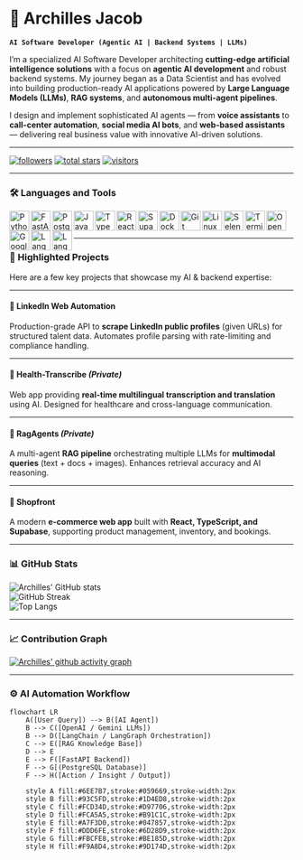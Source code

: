 # 🤖 Archilles Jacob

**`AI Software Developer (Agentic AI | Backend Systems | LLMs)`**

I’m a specialized AI Software Developer architecting **cutting-edge artificial intelligence solutions** with a focus on **agentic AI development** and robust backend systems. My journey began as a Data Scientist and has evolved into building production-ready AI applications powered by **Large Language Models (LLMs)**, **RAG systems**, and **autonomous multi-agent pipelines**.  

I design and implement sophisticated AI agents — from **voice assistants** to **call-center automation**, **social media AI bots**, and **web-based assistants** — delivering real business value with innovative AI-driven solutions.

---

<p align="left">
   <a href="https://github.com/Archillesjakins?tab=followers">
      <img alt="followers" title="Follow me on GitHub" src="https://custom-icon-badges.demolab.com/github/followers/Archillesjakins?color=236ad3&labelColor=1155ba&style=for-the-badge&logo=person-add&label=Follow&logoColor=white"/></a>
   <a href="https://github.com/Archillesjakins?tab=repositories&sort=stargazers">
      <img alt="total stars" title="Total stars on GitHub" src="https://custom-icon-badges.demolab.com/github/stars/Archillesjakins?color=55960c&style=for-the-badge&labelColor=488207&logo=star"/></a>
   <a href="https://visitor-badge.laobi.icu/badge?page_id=Archillesjakins.Archillesjakins">
      <img alt="visitors" title="Profile views" src="https://visitor-badge.laobi.icu/badge?page_id=Archillesjakins.Archillesjakins"/></a>
</p>

---

### 🛠️ Languages and Tools

<img align="left" alt="Python" width="35px" src="https://cdn.jsdelivr.net/gh/devicons/devicon/icons/python/python-original.svg"/>
<img align="left" alt="FastAPI" width="35px" src="https://cdn.jsdelivr.net/gh/devicons/devicon/icons/fastapi/fastapi-original.svg"/>
<img align="left" alt="PostgreSQL" width="35px" src="https://cdn.jsdelivr.net/gh/devicons/devicon/icons/postgresql/postgresql-original.svg"/>
<img align="left" alt="JavaScript" width="35px" src="https://cdn.jsdelivr.net/gh/devicons/devicon/icons/javascript/javascript-plain.svg"/>
<img align="left" alt="TypeScript" width="35px" src="https://cdn.jsdelivr.net/gh/devicons/devicon/icons/typescript/typescript-original.svg"/>
<img align="left" alt="React" width="35px" src="https://cdn.jsdelivr.net/gh/devicons/devicon/icons/react/react-original.svg"/>
<img align="left" alt="Supabase" width="35px" src="https://avatars.githubusercontent.com/u/54469796?s=200&v=4"/>
<img align="left" alt="Docker" width="35px" src="https://cdn.jsdelivr.net/gh/devicons/devicon/icons/docker/docker-original.svg"/>
<img align="left" alt="Git" width="35px" src="https://cdn.jsdelivr.net/gh/devicons/devicon/icons/git/git-original.svg"/>
<img align="left" alt="Linux" width="35px" src="https://cdn.jsdelivr.net/gh/devicons/devicon/icons/linux/linux-original.svg"/>
<img align="left" alt="Selenium" width="35px" src="https://cdn.jsdelivr.net/gh/devicons/devicon/icons/selenium/selenium-original.svg"/>
<img align="left" alt="Terminal" width="35px" src="https://cdn.jsdelivr.net/gh/devicons/devicon/icons/bash/bash-original.svg"/>
<img align="left" alt="OpenAI" width="35px" src="https://cdn.jsdelivr.net/gh/simple-icons/simple-icons/icons/openai.svg"/>
<img align="left" alt="Google Gemini" width="35px" src="https://avatars.githubusercontent.com/u/130453360?s=200&v=4"/>
<img align="left" alt="LangChain" width="35px" src="https://raw.githubusercontent.com/hwchase17/langchain/master/docs/static/img/favicon.ico"/>
<img align="left" alt="LangGraph" width="35px" src="https://avatars.githubusercontent.com/u/141622106?s=200&v=4"/>
<br /><br />

---

### 🚀 Highlighted Projects

Here are a few key projects that showcase my AI & backend expertise:  

---

#### 📌 LinkedIn Web Automation  
Production-grade API to **scrape LinkedIn public profiles** (given URLs) for structured talent data. Automates profile parsing with rate-limiting and compliance handling.

---

#### 📌 Health-Transcribe *(Private)*  
Web app providing **real-time multilingual transcription and translation** using AI. Designed for healthcare and cross-language communication.

---

#### 📌 RagAgents *(Private)*  
A multi-agent **RAG pipeline** orchestrating multiple LLMs for **multimodal queries** (text + docs + images). Enhances retrieval accuracy and AI reasoning.

---

#### 📌 Shopfront  
A modern **e-commerce web app** built with **React, TypeScript, and Supabase**, supporting product management, inventory, and bookings.

---

### 📊 GitHub Stats

![Archilles' GitHub stats](https://github-readme-stats.vercel.app/api?username=Archillesjakins&show_icons=true&theme=tokyonight)  
![GitHub Streak](https://streak-stats.demolab.com?user=Archillesjakins&theme=tokyonight&border_radius=4.5)  
![Top Langs](https://github-readme-stats.vercel.app/api/top-langs/?username=Archillesjakins&layout=compact&theme=tokyonight)  

---

### 📈 Contribution Graph
[![Archilles' github activity graph](https://github-readme-activity-graph.vercel.app/graph?username=Archillesjakins&theme=tokyo-night)](https://github.com/ashutosh00710/github-readme-activity-graph)

---

### ⚙️ AI Automation Workflow

```mermaid
flowchart LR
    A([User Query]) --> B([AI Agent])
    B --> C([OpenAI / Gemini LLMs])
    B --> D([LangChain / LangGraph Orchestration])
    C --> E([RAG Knowledge Base])
    D --> E
    E --> F([FastAPI Backend])
    F --> G[(PostgreSQL Database)]
    F --> H([Action / Insight / Output])
    
    style A fill:#6EE7B7,stroke:#059669,stroke-width:2px
    style B fill:#93C5FD,stroke:#1D4ED8,stroke-width:2px
    style C fill:#FCD34D,stroke:#D97706,stroke-width:2px
    style D fill:#FCA5A5,stroke:#B91C1C,stroke-width:2px
    style E fill:#A7F3D0,stroke:#047857,stroke-width:2px
    style F fill:#DDD6FE,stroke:#6D28D9,stroke-width:2px
    style G fill:#FBCFE8,stroke:#BE185D,stroke-width:2px
    style H fill:#F9A8D4,stroke:#9D174D,stroke-width:2px
